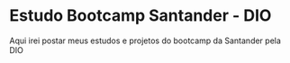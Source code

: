 # Estudo Bootcamp Santander - DIO

Aqui irei postar meus estudos e projetos do bootcamp da Santander pela DIO
